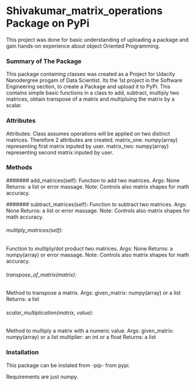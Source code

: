 # Shivakumar_matrix_operations Package on PyPi

This project was done for basic understanding of uploading a package and gain hands-on experience about object Oriented Programming.

### Summary of The Package
This package containing classes was created as a Project for Udacity Nanodergree progam of Data Scientist. 
Its the 1st project in the Software Engineering section, to create a Package and upload it to PyPi.
This contains simple basic functions in a class to add, subtract, multiply two matrices, obtain transpose of a matrix and multipluing the matrix by a scalar.

### Attributes
Attributes: Class assumes operations will be applied on two distinct matrices. Therefore 2 attributes are created. 
matrix_one: numpy(array) representing first matrix inputed by user. 
matrix_two: numpy(array) representing second matrix inputed by user.


### Methods

####### add_matrices(self): 
Function to add two matrices. 
Args: None Returns: a list or error massage. 
Note: Controls also matrix shapes for math accuracy.

####### subtract_matrices(self): 
Function to subtract two matrices. 
Args: None Returns: a list or error massage. 
Note: Controls also matrix shapes for math accuracy.

###### multiply_matrices(self): 
Function to multiply/dot product two matrices. 
Args: None Returns: a numpy(array) or error massage. 
Note: Controls also matrix shapes for math accuracy.

###### transpose_of_matrix(matrix): 
Method to transpose a matrix. 
Args: given_matrix: numpy(array) or a list 
Returns: a list

###### scalar_multiplication(matrix, value): 
Method to multiply a matrix with a numeric value. 
Args: given_matrix: numpy(array) or a list multiplier: an int or a float 
Returns: a list

### Installation
This package can be instaled from -pip- from pypi. 

Requirements are just numpy. 






